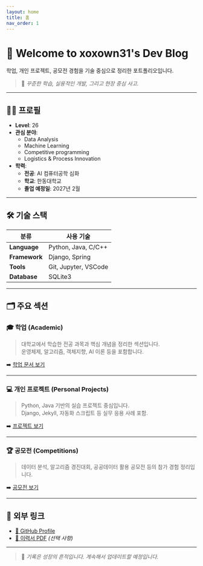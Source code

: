 ```yaml
---
layout: home
title: 홈
nav_order: 1
---
```


# 👋 Welcome to **xoxown31**'s Dev Blog

학업, 개인 프로젝트, 공모전 경험을 기술 중심으로 정리한 포트폴리오입니다.  
> 🧠 _꾸준한 학습, 실용적인 개발, 그리고 현장 중심 사고._

---

## 🧑‍💻 프로필

- **Level**: 26
- **관심 분야**:
  - Data Analysis
  - Machine Learning
  - Competitive programming
  - Logistics & Process Innovation
- **학력**:
  - **전공**: AI 컴퓨터공학 심화
  - **학교**: 한동대학교
  - **졸업 예정일**: 2027년 2월

---

## 🛠️ 기술 스택

| 분류       | 사용 기술 |
|------------|-----------|
| **Language**  | Python, Java, C/C++ |
| **Framework** | Django, Spring |
| **Tools**     | Git, Jupyter, VSCode |
| **Database**  | SQLite3 |

---

## 🗂️ 주요 섹션

### 🎓 학업 (Academic)

> 대학교에서 학습한 전공 과목과 핵심 개념을 정리한 섹션입니다.  
> 운영체제, 알고리즘, 객체지향, AI 이론 등을 포함합니다.

➡️ [학업 문서 보기](docs/academics/academics.md)

---

### 💻 개인 프로젝트 (Personal Projects)

> Python, Java 기반의 실습 프로젝트 중심입니다.  
> Django, Jekyll, 자동화 스크립트 등 실무 응용 사례 포함.

➡️ [프로젝트 보기](docs/projects.md)

---

### 🏆 공모전 (Competitions)

> 데이터 분석, 알고리즘 경진대회, 공공데이터 활용 공모전 등의 참가 경험 정리입니다.

➡️ [공모전 보기](docs/competitions.md)

---

## 🔗 외부 링크

- [🔗 GitHub Profile](https://github.com/xoxown31)
- [📄 이력서 PDF]() *(선택 사항)*

---

> 📌 _기록은 성장의 흔적입니다. 계속해서 업데이트할 예정입니다._